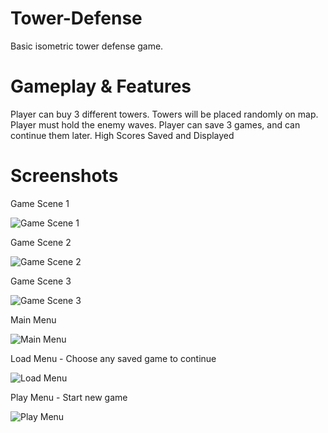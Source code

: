 # Tower-Defense
Basic isometric tower defense game.

# Gameplay & Features
Player can buy 3 different towers.
Towers will be placed randomly on map.
Player must hold the enemy waves.
Player can save 3 games, and can continue them later.
High Scores Saved and Displayed

# Screenshots
Game Scene 1

![Game Scene 1](https://github.com/denizkorkmaz52/Tower-Defense/blob/main/Game%20ScreenShots/Game%201.PNG)

Game Scene 2

![Game Scene 2](https://github.com/denizkorkmaz52/Tower-Defense/blob/main/Game%20ScreenShots/Game%202.PNG)

Game Scene 3

![Game Scene 3](https://github.com/denizkorkmaz52/Tower-Defense/blob/main/Game%20ScreenShots/Game%203.PNG)

Main Menu

![Main Menu](https://github.com/denizkorkmaz52/Tower-Defense/blob/main/Game%20ScreenShots/main%20menu.PNG)

Load Menu - Choose any saved game to continue

![Load Menu](https://github.com/denizkorkmaz52/Tower-Defense/blob/main/Game%20ScreenShots/Load%20Menu.PNG)

Play Menu - Start new game

![Play Menu](https://github.com/denizkorkmaz52/Tower-Defense/blob/main/Game%20ScreenShots/Play%20Menu.PNG)
